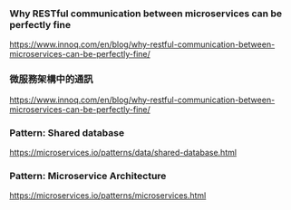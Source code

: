 ### Why RESTful communication between microservices can be perfectly fine
https://www.innoq.com/en/blog/why-restful-communication-between-microservices-can-be-perfectly-fine/


### 微服務架構中的通訊
https://www.innoq.com/en/blog/why-restful-communication-between-microservices-can-be-perfectly-fine/

### Pattern: Shared database
https://microservices.io/patterns/data/shared-database.html

### Pattern: Microservice Architecture
https://microservices.io/patterns/microservices.html
